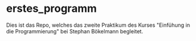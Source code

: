 # erstes_programm

Dies ist das Repo, welches das zweite Praktikum des Kurses "Einfühung in die Programmierung" bei Stephan Bökelmann
begleitet.
